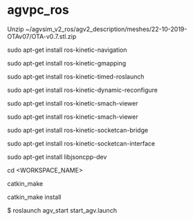 # agvpc_ros

Unzip ~/agvsim_v2_ros/agv2_description/meshes/22-10-2019-OTAv07/OTA-v0.7.stl.zip

sudo apt-get install ros-kinetic-navigation

sudo apt-get install ros-kinetic-gmapping

sudo apt-get install ros-kinetic-timed-roslaunch

sudo apt-get install ros-kinetic-dynamic-reconfigure

sudo apt-get install ros-kinetic-smach-viewer

sudo apt-get install ros-kinetic-smach-viewer

sudo apt-get install ros-kinetic-socketcan-bridge

sudo apt-get install ros-kinetic-socketcan-interface

sudo apt-get install libjsoncpp-dev

cd <WORKSPACE_NAME>

catkin_make

catkin_make install

$ roslaunch agv_start start_agv.launch
